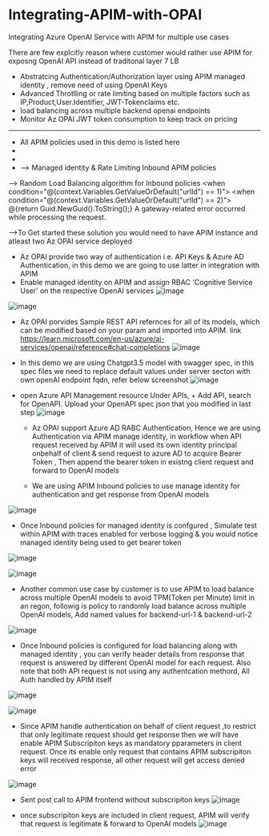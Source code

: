 # Integrating-APIM-with-OPAI
Integrating Azure OpenAI Service with APIM for multiple use cases

There are few explcitly reason where customer would rather use APIM for exposng OpenAI API instead of traditonal layer 7 LB
* Abstratcing Authentication/Authorization layer using APIM managed identity , remove need of using OpenAI Keys
* Advanced Throtlling or rate limiting based on multiple factors such as IP,Product,User.Identifier, JWT-Tokenclaims etc.
* load balancing across multiple backend openai endpoints
* Monitor Az OPAI JWT token consumption to keep track on pricing



----------------------------------------------------------------------------------------------------------
* All APIM policies used in this demo is listed here
*
*
* --> Managed identity & Rate Limiting Inbound APIM policies 
  <inbound>
        <base />
        <!-- Inbound -->
<rate-limit-by-key calls="1000" renewal-period="60" counter-key="@(context.Request.IpAddress)" />
        <authentication-managed-identity resource="https://cognitiveservices.azure.com" />
    </inbound>
    <backend>
        <base />
    </backend>
    <outbound>
        <base />
    </outbound>
    <on-error>
        <base />
    </on-error>

--> Random Load Balancing  algorithm for Inbound policies
<policies>
    <inbound>
        <base />
        <!-- Inbound -->
        <authentication-managed-identity resource="https://cognitiveservices.azure.com" />
        <set-variable name="urlId" value="@(new Random(context.RequestId.GetHashCode()).Next(1, 3))" />
        <choose>
            <when condition="@(context.Variables.GetValueOrDefault<int>("urlId") == 1)">
                <set-backend-service base-url="{{backend-url-1}}" />
            </when>
            <when condition="@(context.Variables.GetValueOrDefault<int>("urlId") == 2)">
                <set-backend-service base-url="{{backend-url-2}}" />
            </when>
            <otherwise>
                <!-- Should never happen, but you never know ;) -->
                <return-response>
                    <set-status code="500" reason="InternalServerError" />
                    <set-header name="Microsoft-Azure-Api-Management-Correlation-Id" exists-action="override">
                        <value>@{return Guid.NewGuid().ToString();}</value>
                    </set-header>
                    <set-body>A gateway-related error occurred while processing the request.</set-body>
                </return-response>
            </otherwise>
        </choose>
    </inbound>
    <backend>
        <base />
    </backend>
    <outbound>
        <base />
    </outbound>
    <on-error>
        <base />
    </on-error>
</policies> 




-->To Get started these solution you would need to have APIM instance and atleast two Az OPAI service deployed

* Az OPAI provide two way of authentication i.e. API Keys & Azure AD Authentication, in this demo we are going to use latter in integration with APIM
* Enable managed identity on APIM and assign RBAC 'Cognitive Service User' on the respective OpenAI services
![image](https://github.com/Osshaikh/Integrating-APIM-with-OPAI/assets/44756471/8e68fdcb-7870-4183-9524-cd1460a83b42)

![image](https://github.com/Osshaikh/Integrating-APIM-with-OPAI/assets/44756471/252ae779-b96a-4900-baff-d5401c787bf5)


* Az OPAI porvides Sample REST API refernces for all of its models, which can be modified based on your param and imported into APIM. link https://learn.microsoft.com/en-us/azure/ai-services/openai/reference#chat-completions
![image](https://github.com/Osshaikh/Integrating-APIM-with-OPAI/assets/44756471/e8086cb3-3a2b-42b4-a609-56ccd448f9bd)

* In this demo we are using Chatgpt3.5 model with swagger spec, in this spec files we need to replace default values under server secton with own openAI endpoint fqdn, refer below screenshot
![image](https://github.com/Osshaikh/Integrating-APIM-with-OPAI/assets/44756471/27a2b6db-7a22-4786-9360-71c3285a69fc)

* open Azure API Management resource Under APIs, + Add API, search for OpenAPI. Upload your OpenAPI spec json that you modified in last step
![image](https://github.com/Osshaikh/Integrating-APIM-with-OPAI/assets/44756471/d8bcf570-2ed1-4a1a-a662-f2574ddc2470)

  * Az OPAI support Azure AD RABC Authentication, Hence we are using Authentication via APIM manage identity, in workflow when API request received by APIM it will used its own identity principal onbehalf of client & send request to azure AD to acquire Bearer Token , Then append the bearer token in existng client request and forward to OpenAI models
 
  * We are using APIM Inbound policies to use manage identity for authentication and get response from OpenAI models

![image](https://github.com/Osshaikh/Integrating-APIM-with-OPAI/assets/44756471/f96a9e03-fb3f-4e16-bcab-b6da418951e6)

* Once Inbound policies for managed identity is confgured , Simulate test within APIM with traces enabled for verbose logging & you would notice managed identity being used to get bearer token

![image](https://github.com/Osshaikh/Integrating-APIM-with-OPAI/assets/44756471/8e897003-080a-4dde-b5aa-7e60831c6ab0)

![image](https://github.com/Osshaikh/Integrating-APIM-with-OPAI/assets/44756471/0f467a71-d680-4cb8-8d68-12b0ea248731)

* Another common use case by customer is to use APIM to load balance across multiple OpenAI models to avoid TPM(Token per Minute) limit in an regon, followig is policy to randomly load balance across multiple OpenAI models, Add named values for backend-url-1 & backend-url-2

![image](https://github.com/Osshaikh/Integrating-APIM-with-OPAI/assets/44756471/6bcb248c-9825-434e-b42e-c1179b32f99f)

* Once Inbound policies is configured for load balancing along with managed identity , you can verify header details from response that request is answered by different OpenAI model for each request. Also note that both API request is not using any authentcation methord, All Auth handled by APIM itself

![image](https://github.com/Osshaikh/Integrating-APIM-with-OPAI/assets/44756471/eedf589b-8549-4072-9d53-f974896fe682)

![image](https://github.com/Osshaikh/Integrating-APIM-with-OPAI/assets/44756471/12706cbb-4994-4c98-b1e8-6dee4a4c0f15)

* Since APIM handle authentication on behalf of client request ,to restrict that only legitimate request should get response then we will have enable APIM Subscripiton keys as mandatory pparameters in client request. Once its enable only request that contains APIM subscripiton keys will received response, all other request will get access denied error

![image](https://github.com/Osshaikh/Integrating-APIM-with-OPAI/assets/44756471/7fe03867-f30a-4228-8d6e-134f365d9ae7)

* Sent post call to APIM frontend without subscripiton keys 
![image](https://github.com/Osshaikh/Integrating-APIM-with-OPAI/assets/44756471/dd4ace61-b677-49c0-a460-53f842edc45e)

* once subscripiton keys are included in client request, APIM will verify that request is legitimate & forward to OpenAI models
![image](https://github.com/Osshaikh/Integrating-APIM-with-OPAI/assets/44756471/9ca11da2-3b2c-43e7-a2ea-288127c5d927)

